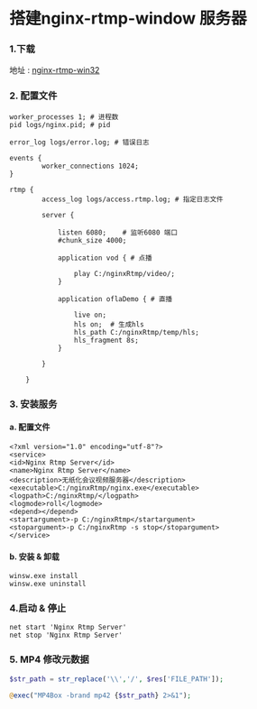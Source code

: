 # 搭建nginx-rtmp-window 服务器

### 1.下载
地址  : [nginx-rtmp-win32](https://github.com/illuspas/nginx-rtmp-win32)

### 2. 配置文件
    worker_processes 1; # 进程数
    pid logs/nginx.pid; # pid 
    
    error_log logs/error.log; # 错误日志
    
    events {
            worker_connections 1024;
    }

    rtmp {
            access_log logs/access.rtmp.log; # 指定日志文件
    
            server {
            
                listen 6080;    # 监听6080 端口
                #chunk_size 4000;
                
                application vod { # 点播
                    
                    play C:/nginxRtmp/video/; 
                }
                
                application oflaDemo { # 直播
                    
                    live on;
                    hls on;  # 生成hls
                    hls_path C:/nginxRtmp/temp/hls;  
                    hls_fragment 8s;
                }
                    
            }
    
        }


### 3. 安装服务

#### a. 配置文件
   
    <?xml version="1.0" encoding="utf-8"?>
    <service>  
    <id>Nginx Rtmp Server</id>
    <name>Nginx Rtmp Server</name>
    <description>无纸化会议视频服务器</description>
    <executable>C:/nginxRtmp/nginx.exe</executable>
    <logpath>C:/nginxRtmp/</logpath>
    <logmode>roll</logmode>
    <depend></depend>
    <startargument>-p C:/nginxRtmp</startargument>
    <stopargument>-p C:/nginxRtmp -s stop</stopargument>
    </service>
 
#### b. 安装 & 卸载
   
    winsw.exe install  
    winsw.exe uninstall
   
### 4.启动 & 停止

    net start 'Nginx Rtmp Server'
    net stop 'Nginx Rtmp Server'
    
    
### 5. MP4 修改元数据
    
  ```php
  $str_path = str_replace('\\','/', $res['FILE_PATH']);
  
  @exec("MP4Box -brand mp42 {$str_path} 2>&1");
  ```
  
  
   